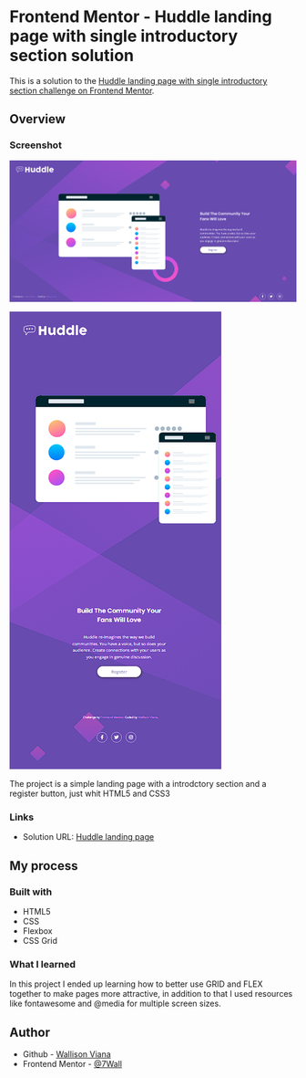 # Frontend Mentor - Huddle landing page with single introductory section solution

This is a solution to the [Huddle landing page with single introductory section challenge on Frontend Mentor](https://www.frontendmentor.io/challenges/huddle-landing-page-with-a-single-introductory-section-B_2Wvxgi0). 

## Overview

### Screenshot

![](./src/screnshoots/Screenshot.png)

![](./src/screnshoots/Screenshot_1.png)

The project is a simple landing page with a introdctory section and a register button, just whit HTML5 and CSS3

### Links

- Solution URL: [Huddle landing page]([https://huddle-landing-page-wall.netlify.app])

## My process

### Built with

- HTML5
- CSS
- Flexbox
- CSS Grid

### What I learned

In this project I ended up learning how to better use GRID and FLEX together to make pages more attractive, in addition to that I used resources like fontawesome and @media for multiple screen sizes.

## Author

- Github - [Wallison Viana](https://github.com/7Wall)
- Frontend Mentor - [@7Wall](https://www.frontendmentor.io/profile/7Wall)
